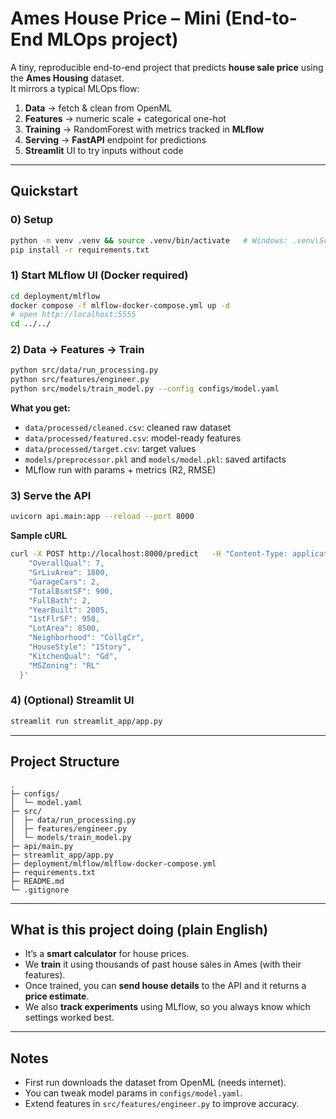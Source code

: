 # Ames House Price – Mini (End-to-End MLOps project)

A tiny, reproducible end-to-end project that predicts **house sale price** using the **Ames Housing** dataset.  
It mirrors a typical MLOps flow:

1. **Data** → fetch & clean from OpenML
2. **Features** → numeric scale + categorical one-hot
3. **Training** → RandomForest with metrics tracked in **MLflow**
4. **Serving** → **FastAPI** endpoint for predictions
5.  **Streamlit** UI to try inputs without code


---

## Quickstart

### 0) Setup
```bash
python -m venv .venv && source .venv/bin/activate   # Windows: .venv\Scripts\activate
pip install -r requirements.txt
```

### 1) Start MLflow UI (Docker required)
```bash
cd deployment/mlflow
docker compose -f mlflow-docker-compose.yml up -d
# open http://localhost:5555
cd ../../
```

### 2) Data → Features → Train
```bash
python src/data/run_processing.py
python src/features/engineer.py
python src/models/train_model.py --config configs/model.yaml
```

**What you get:**
- `data/processed/cleaned.csv`: cleaned raw dataset
- `data/processed/featured.csv`: model-ready features
- `data/processed/target.csv`: target values
- `models/preprocessor.pkl` and `models/model.pkl`: saved artifacts
- MLflow run with params + metrics (R2, RMSE)

### 3) Serve the API
```bash
uvicorn api.main:app --reload --port 8000
```

**Sample cURL**
```bash
curl -X POST http://localhost:8000/predict   -H "Content-Type: application/json"   -d '{
    "OverallQual": 7,
    "GrLivArea": 1800,
    "GarageCars": 2,
    "TotalBsmtSF": 900,
    "FullBath": 2,
    "YearBuilt": 2005,
    "1stFlrSF": 950,
    "LotArea": 8500,
    "Neighborhood": "CollgCr",
    "HouseStyle": "1Story",
    "KitchenQual": "Gd",
    "MSZoning": "RL"
  }'
```

### 4) (Optional) Streamlit UI
```bash
streamlit run streamlit_app/app.py
```

---

## Project Structure
```
.
├─ configs/
│  └─ model.yaml
├─ src/
│  ├─ data/run_processing.py
│  ├─ features/engineer.py
│  └─ models/train_model.py
├─ api/main.py
├─ streamlit_app/app.py
├─ deployment/mlflow/mlflow-docker-compose.yml
├─ requirements.txt
├─ README.md
└─ .gitignore
```

---

## What is this project doing (plain English)

- It’s a **smart calculator** for house prices.
- We **train** it using thousands of past house sales in Ames (with their features).
- Once trained, you can **send house details** to the API and it returns a **price estimate**.
- We also **track experiments** using MLflow, so you always know which settings worked best.

---

## Notes
- First run downloads the dataset from OpenML (needs internet).
- You can tweak model params in `configs/model.yaml`.
- Extend features in `src/features/engineer.py` to improve accuracy.
